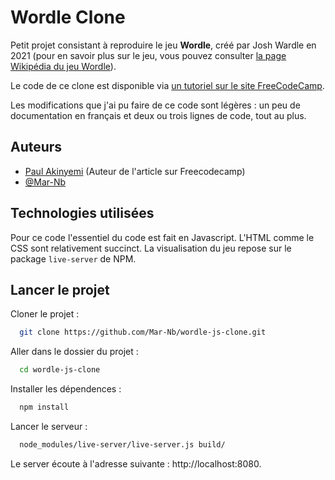 
# Wordle Clone

Petit projet consistant à reproduire le jeu **Wordle**, créé par Josh Wardle en 2021 (pour en savoir plus sur le jeu, vous pouvez consulter [la page Wikipédia du jeu Wordle](https://fr.wikipedia.org/wiki/Wordle)).

Le code de ce clone est disponible via [un tutoriel sur le site FreeCodeCamp](https://www.freecodecamp.org/news/build-a-wordle-clone-in-javascript/).

Les modifications que j'ai pu faire de ce code sont légères : un peu de documentation en français et deux ou trois lignes de code, tout au plus.
## Auteurs

- [Paul Akinyemi](https://www.freecodecamp.org/news/author/paul-akinyemi/) (Auteur de l'article sur Freecodecamp)
- [@Mar-Nb](https://github.com/Mar-Nb)

## Technologies utilisées

Pour ce code l'essentiel du code est fait en Javascript. L'HTML comme le CSS sont relativement succinct. La visualisation du jeu repose sur le package `live-server` de NPM.
## Lancer le projet

Cloner le projet :

```bash
  git clone https://github.com/Mar-Nb/wordle-js-clone.git
```

Aller dans le dossier du projet :

```bash
  cd wordle-js-clone
```

Installer les dépendences :

```bash
  npm install
```

Lancer le serveur :

```bash
  node_modules/live-server/live-server.js build/
```

Le server écoute à l'adresse suivante : http://localhost:8080.
